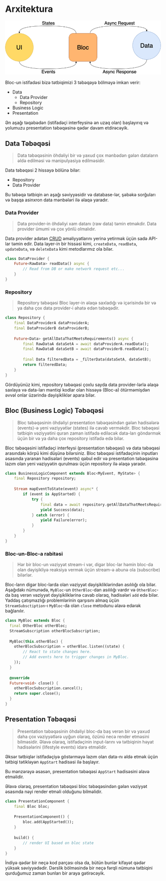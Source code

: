 # Arxitektura

![Bloc Arxitekturası](../assets/bloc_architecture.png)

Bloc-un istifadəsi bizə tətbiqimizi 3 təbəqəyə bölməyə imkan verir:

- Data
  - Data Provider
  - Repository
- Business Logic
- Presentation

Ən aşağı təqəbədən (istifadəçi interfeysinə ən uzaq olan) başlayırıq və yolumuzu presentation təbəqəsinə qədər davam etdirəcəyik.

## Data Təbəqəsi

> Data təbəqəsinin öhdəliyi bir və yaxud çox mənbədən gələn dataların əldə edilməsi və manipulyasiya edilməsidir.

Data təbəqəsi 2 hissəyə bölünə bilər:

- Repository
- Data Provider

Bu təbəqə tətbiqin ən aşağı səviyyəsidir və database-lər, şəbəkə sorğuları və başqa asinxron data mənbələri ilə əlaqə yaradır.

### Data Provider

> Data provider-in öhdəliyi xam datanı (raw data) təmin etməkdir. Data provider ümumi və çox yönlü olmalıdır.

Data provider adətən [CRUD](https://en.wikipedia.org/wiki/Create,_read,_update_and_delete) əməliyyatlarını yerinə yetirmək üçün sadə API-lar təmin edir.
Data layer-in bir hissəsi kimi, `createData`, `readData`, `updateData`, və `deleteData` kimi metodlarımız ola bilər.

```dart
class DataProvider {
    Future<RawData> readData() async {
        // Read from DB or make network request etc...
    }
}
```

### Repository

> Repository təbəqəsi Bloc layer-in əlaqə saxladığı və içərisində bir və ya daha çox data provider-i əhatə edən təbəqədir.

```dart
class Repository {
    final DataProviderA dataProviderA;
    final DataProviderB dataProviderB;

    Future<Data> getAllDataThatMeetsRequirements() async {
        final RawDataA dataSetA = await dataProviderA.readData();
        final RawDataB dataSetB = await dataProviderB.readData();

        final Data filteredData = _filterData(dataSetA, dataSetB);
        return filteredData;
    }
}
```

Gördüyünüz kimi, repository təbəqəsi çoxlu sayda data provider-lərlə əlaqə saxlaya və data-ları məntiqi kodlar olan hissəyə (Bloc-a) ötürməmişdən əvvəl onlar üzərində dəyişikliklər apara bilər.

## Bloc (Business Logic) Təbəqəsi

> Bloc təbəqəsinin öhdəliyi presentation təbəqəsindən gələn hadisələrə (events)-ə yeni vəziyyətlər (states) ilə cavab verməkdir. Bloc təbəqəsi tətbiqin vəziyyətini quran zaman istifadə ediləcək data-ları göndərmək üçün bir və ya daha çox repository istifadə edə bilər.

Bloc təbəqəsini istifadəçi interfeysi (presentation təbəqəsi) və data təbəqəsi arasındakı körpü kimi düşünə bilərsiniz. Bloc təbəqəsi istifadəçinin inputları əsasında yaranan hadisələri (events) qəbul edir və presentation təbəqəsinə lazım olan yeni vəziyyətin qurulması üçün repository ilə əlaqə yaradır.

```dart
class BusinessLogicComponent extends Bloc<MyEvent, MyState> {
    final Repository repository;

    Stream mapEventToState(event) async* {
        if (event is AppStarted) {
            try {
                final data = await repository.getAllDataThatMeetsRequirements();
                yield Success(data);
            } catch (error) {
                yield Failure(error);
            }
        }
    }
}
```

### Bloc-un-Bloc-a rabitəsi

> Hər bir bloc-un vəziyyət stream-i var, digər bloc-lar həmin bloc-da olan dəyişikliyə reaksiya vermək üçün stream-ə abunə ola (subscribe) bilərlər.

Bloc-ların digər bloc-larda olan vəziyyət dəyişikliklərindən asılılığı ola bilər. Aşağıdakı nümunədə, `MyBloc`-un `OtherBloc`-dan asılılığı vardır və `OtherBloc`-da baş verən vəziyyət dəyişikliklərinə cavab olaraq, hadisələri `add` edə bilər. Yaddaş çatışmazlığı problemlərinin qarşısını almaq üçün `StreamSubsctiption`-ı `MyBloc`-da olan `close` metodunu əlavə edərək bağlanılır.

```dart
class MyBloc extends Bloc {
  final OtherBloc otherBloc;
  StreamSubscription otherBlocSubscription;

  MyBloc(this.otherBloc) {
    otherBlocSubscription = otherBloc.listen((state) {
        // React to state changes here.
        // Add events here to trigger changes in MyBloc.
    });
  }

  @override
  Future<void> close() {
    otherBlocSubscription.cancel();
    return super.close();
  }
}
```

## Presentation Təbəqəsi

> Presentation təbəqəsinin öhdəliyi bloc-da baş verən bir və yaxud daha çox vəziyyətlərə uyğun olaraq, özünü necə render etməsini bilməsidir. Əlavə olaraq, istifadəçinin input-larını və tətbiqinin həyat hadisələrini (lifestyle events) idarə etməlidir.

Əksər tətbiqlər istifadəçiyə göstərməyə lazım olan data-nı əldə etmək üçün tətbiqi tətikləyən `AppStart` hadisəsi ilə başlayır.

Bu mənzərəyə əsasən, presentation təbəqəsi `AppStart` hadisəsini əlavə etməlidir.

Əlavə olaraq, presentation təbəqəsi bloc təbəqəsindən gələn vəziyyət əsasında nəyi render etməli olduğunu bilməlidir.

```dart
class PresentationComponent {
    final Bloc bloc;

    PresentationComponent() {
        bloc.add(AppStarted());
    }

    build() {
        // render UI based on bloc state
    }
}
```


İndiyə qədər bir neçə kod parçası olsa da, bütün bunlar kifayət qədər yüksək səviyyədədir. Dərslik bölməsində bir neçə fərqli nümunə tətbiqini qurduğumuz zaman bunları bir araya gətirəcəyik.
